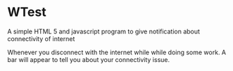 # WTest
A simple HTML 5 and javascript program to give notification about connectivity of internet

Whenever you disconnect with the internet while while doing some work. A bar will appear to tell you about your connectivity issue.
